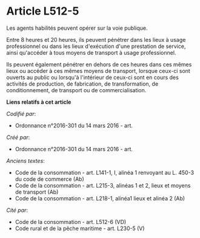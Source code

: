 # Article L512-5

Les agents habilités peuvent opérer sur la voie publique.

Entre 8 heures et 20 heures, ils peuvent pénétrer dans les lieux à usage professionnel ou dans les lieux d'exécution d'une
prestation de service, ainsi qu'accéder à tous moyens de transport à usage professionnel.

Ils peuvent également pénétrer en dehors de ces heures dans ces mêmes lieux ou accéder à ces mêmes moyens de transport,
lorsque ceux-ci sont ouverts au public ou lorsqu'à l'intérieur de ceux-ci sont en cours des activités de production, de
fabrication, de transformation, de conditionnement, de transport ou de commercialisation.

**Liens relatifs à cet article**

_Codifié par_:

  - Ordonnance n°2016-301 du 14 mars 2016 - art.

_Créé par_:

  - Ordonnance n°2016-301 du 14 mars 2016 - art.

_Anciens textes_:

  - Code de la consommation - art. L141-1, I, alinéa 1 renvoyant au L. 450-3 du code de commerce (Ab)
  - Code de la consommation - art. L215-3, alinéas 1 et 2, lieux et moyens de transport (Ab)
  - Code de la consommation - art. L218-1, alinéa1 lieux et alinéa 2 (Ab)

_Cité par_:

  - Code de la consommation - art. L512-6 (VD)
  - Code rural et de la pêche maritime - art. L230-5 (V)
